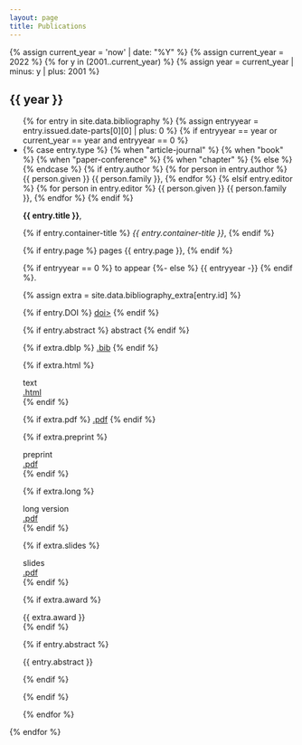 ```yaml
---
layout: page
title: Publications
---
```


{% assign current_year = 'now' | date: "%Y" %}
{% assign current_year = 2022 %}
{% for y in (2001..current_year) %}
{% assign year = current_year | minus: y | plus: 2001 %}
<h2>{{ year }}</h2>

<ul class="fa-ul">
{% for entry in site.data.bibliography %}
{% assign entryyear = entry.issued.date-parts[0][0] | plus: 0 %}
{% if entryyear == year or current_year == year and entryyear == 0 %}
  <li>
{% case entry.type %}
  {% when "article-journal" %}
    <i class="fa-li fas fa-file-alt type"></i>
  {% when "book" %}
    <i class="fa-li fas fa-book type"></i>
  {% when "paper-conference" %}
    <i class="fa-li far fa-file-alt type"></i>
  {% when "chapter" %}
    <i class="fa-li fas fa-file type"></i>
  {% else %}
    <i class="fa-li fas fa-question-circle type"></i>
{% endcase %}

<span id="{{ entry.id }}">
  {% if entry.author %}
    {% for person in entry.author %}
      {{ person.given }} {{ person.family }},
    {% endfor %}
  {% elsif entry.editor %}
    {% for person in entry.editor %}
      {{ person.given }} {{ person.family }},
    {% endfor %}
  {% endif %}
</span>

<strong>{{ entry.title }}</strong>,

{% if entry.container-title %}
  <em>{{ entry.container-title }}</em>,
{% endif %}

{% if entry.page %}
  pages {{ entry.page }},
{% endif %}

{% if entryyear == 0 %}
  to appear
{%- else %}
  {{ entryyear -}}
{% endif %}.

{% assign extra = site.data.bibliography_extra[entry.id] %}

  <div class="frow inline">
{% if entry.DOI %}
  <a class="btn" type="button" href="http://dx.doi.org/{{ entry.DOI }}">doi></a>
{% endif %}

{% if entry.abstract %}
    <a class="btn" type="button" onclick="$('#abstract-{{ entry.id }}').toggle(100);">abstract</a>
{% endif %}

{% if extra.dblp %}
  <a class="btn" type="button" href="https://dblp.uni-trier.de/rec/{{ extra.dblp }}?view=bibtex">.bib</a>
{% endif %}

{% if extra.html %}
  <div class="mylabel">
    <div>text</div>
    <a href="{{ extra.html }}">.html</a>
  </div>
{% endif %}

{% if extra.pdf %}
  <a class="btn" type="button" href="{{ extra.pdf }}">.pdf</a>
{% endif %}

{% if extra.preprint %}
  <div class="mylabel">
    <div>preprint</div>
    <a href="{{ extra.preprint }}">.pdf</a>
  </div>
{% endif %}

{% if extra.long %}
  <div class="mylabel">
    <div>long version</div>
    <a href="{{ extra.long }}">.pdf</a>
  </div>
{% endif %}

{% if extra.slides %}
	<div class="mylabel">
		<div>slides</div>
		<a href="../assets/talks/{{ extra.slides }}.pdf">.pdf</a>
	</div>
{% endif %}

{% if extra.award %}
  <div class="mylabel">
    <div class="award">{{ extra.award }}</div>
  </div>
{% endif %}
  </div>

{% if entry.abstract %}
<div id="abstract-{{ entry.id }}" class="hidden">
  <p>{{ entry.abstract }}</p>
</div>
{% endif %}
  </li>

{% endif %}

{% endfor %}
</ul>

{% endfor %}
